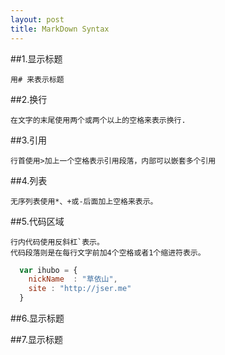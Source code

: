 ```yaml
---
layout: post
title: MarkDown Syntax
---
```


##1.显示标题  

	用# 来表示标题

##2.换行

	在文字的末尾使用两个或两个以上的空格来表示换行.

##3.引用

	行首使用>加上一个空格表示引用段落，内部可以嵌套多个引用

##4.列表

	无序列表使用*、+或-后面加上空格来表示。

##5.代码区域

	行内代码使用反斜杠`表示。
	代码段落则是在每行文字前加4个空格或者1个缩进符表示。
```javascript
  var ihubo = {
    nickName  : "草依山",
    site : "http://jser.me"
  }
```

##6.显示标题

##7.显示标题